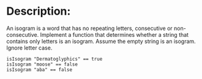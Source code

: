 # Description:

An isogram is a word that has no repeating letters, consecutive or non-consecutive. Implement a function that determines whether a string that contains only letters is an isogram. Assume the empty string is an isogram. Ignore letter case.

```
isIsogram "Dermatoglyphics" == true
isIsogram "moose" == false
isIsogram "aba" == false
```

